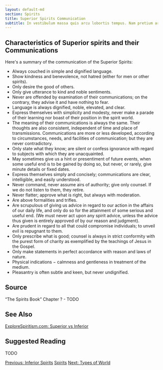 ```yaml
---
layout: default-md
section: Spirits
title: Superior Spirits Communication
subtitle: In vestibulum massa quis arcu lobortis tempus. Nam pretium arcu in odio vulputate luctus.
---
```


## Characteristics of Superior spirits and their Communications
Here's a summary of the communication of the Superior Spirits:
* Always couched in simple and dignified language.
* Show kindness and benevolence, not hatred (either for men or other spirits).
* Only desire the good of others.
* Only give utterance to kind  and  noble sentiments.
* Never are offended by examination of their communications; on the contrary, they advise it and have nothing to fear.
* Language is always dignified, noble, elevated, and clear.
* Express themselves with simplicity and modesty, never make a parade of their learning nor boast of their position in the spirit world.
* The meaning of their communications is always the same. Their thoughts are also consistent, independent of time and place of transmissions.  Communications are more or less developed, according to circumstances, needs, and facilities of communication; but they are never contradictory.
* Only state what they know; are silent or confess ignorance with regard to subjects with which they are unacquainted.
* May sometimes give us a hint or presentiment of future events, when some useful end is to be gained by doing so, but never, or rarely, give minute details or fixed dates.
* Express themselves simply and concisely; communications are clear, intelligible, and easily understood.
*  Never command, never assume airs of authority; give only counsel. If we do not listen to them, they retire.
* Never flatter; approve what is right, but always with moderation.
* Are above formalities and trifles.
* Are scrupulous of giving us advice in regard to our action in the affairs of our daily life, and only do so for the attainment of some serious and useful end.  (We must never act upon any spirit advice, unless the advice thus given is entirely approved of by our reason and judgment).
* Are prudent in regard to all that could compromise individuals; to unveil evil is repugnant to them.
* Only prescribe what is good; counsel is always in strict conformity with the purest form of charity as exemplified by the teachings of Jesus in the Gospel.
* Only make statements in perfect accordance with reason and laws of nature.
* Physical indications − calmness and gentleness in treatment of the medium.
* Pleasantry is often subtle and keen, but never undignified.


## Source
“The Spirits Book” Chapter ? - TODO

## See Also
[ExploreSpiritism.com:  Superior vs Inferior](//www.explorespiritism.com/Science_Mediumship_Nature%20and%20ID_SupvsInf.htm)


## Suggested Reading
TODO



<a href="inferior-communication" class="button">Previous: Inferior Spirits</a>
<a href="./" class="button special">Spirits</a>
<a href="types-of-world" class="button">Next: Types of World</a>
